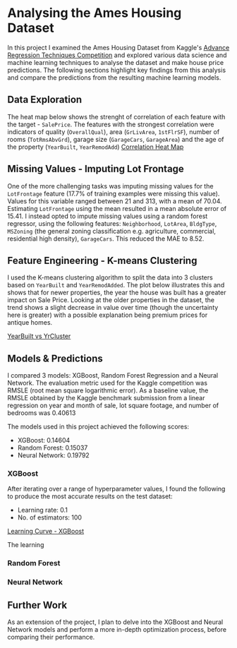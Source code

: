 # Analysing the Ames Housing Dataset
In this project I examined the Ames Housing Dataset from Kaggle's [Advance Regression Techniques Competition](https://www.kaggle.com/c/house-prices-advanced-regression-techniques) and explored various data science and machine learning techniques to analyse the dataset and make house price predictions. The following sections highlight key findings from this analysis and compare the predictions from the resulting machine learning models.

## Data Exploration
The heat map below shows the strenght of correlation of each feature with the target - `SalePrice`. The features with the strongest correlation were indicators of quality (`OverallQual`), area (`GrLivArea`, `1stFlrSF`), number of rooms (`TotRmsAbvGrd`), garage size (`GarageCars`, `GarageArea`) and the age of the property (`YearBuilt`, `YearRemodAdd`)
[Correlation Heat Map]()

## Missing Values - Imputing Lot Frontage
One of the more challenging tasks was imputing missing values for the `LotFrontage` feature (17.7% of training examples were missing this value). Values for this variable ranged between 21 and 313, with a mean of 70.04. Estimating `LotFrontage` using the mean resulted in a mean absolute error of 15.41. I instead opted to impute missing values using a random forest regressor, using the following features: `Neighborhood`, `LotArea`, `BldgType`, `MSZoning` (the general zoning classification e.g. agriculture, commercial, residential high density), `GarageCars`. This reduced the MAE to 8.52.

## Feature Engineering - K-means Clustering
I used the K-means clustering algorithm to split the data into 3 clusters based on `YearBuilt` and `YearRemodAdded`. The plot below illustrates this and shows that for newer properties, the year the house was built has a greater impact on Sale Price. Looking at the older properties in the dataset, the trend shows a slight decrease in value over time (though the uncertainty here is greater) with a possible explanation being premium prices for antique homes.

[YearBuilt vs YrCluster]()

## Models & Predictions
I compared 3 models: XGBoost, Random Forest Regression and a Neural Network. The evaluation metric used for the Kaggle competition was RMSLE (root mean square logarithmic error). As a baseline value, the RMSLE obtained by the Kaggle benchmark submission from a linear regression on year and month of sale, lot square footage, and number of bedrooms was 0.40613

The models used in this project achieved the following scores:
- XGBoost: 0.14604
- Random Forest: 0.15037
- Neural Network: 0.19792

### XGBoost
After iterating over a range of hyperparameter values, I found the following to produce the most accurate results on the test dataset:
- Learning rate: 0.1
- No. of estimators: 100

[Learning Curve - XGBoost]()

The learning 

### Random Forest

### Neural Network

## Further Work
As an extension of the project, I plan to delve into the XGBoost and Neural Network models and perform a more in-depth optimization process, before comparing their performance.
